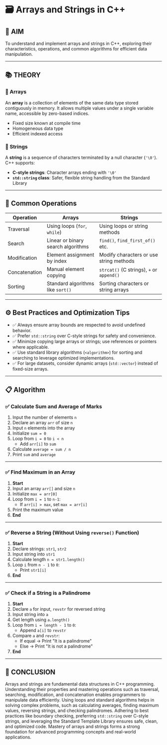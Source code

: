 # 🗃️ Arrays and Strings in C++

## 🎯 AIM  
To understand and implement arrays and strings in C++, exploring their characteristics, operations, and common algorithms for efficient data manipulation.

---

## 📚 THEORY

### 📌 Arrays
An **array** is a collection of elements of the same data type stored contiguously in memory. It allows multiple values under a single variable name, accessible by zero-based indices.

- Fixed size known at compile time  
- Homogeneous data type  
- Efficient indexed access  

### 📌 Strings
A **string** is a sequence of characters terminated by a null character (`'\0'`). C++ supports:

- **C-style strings**: Character arrays ending with `'\0'`  
- **`std::string` class**: Safer, flexible string handling from the Standard Library  

---

## 🔄 Common Operations

| Operation      | Arrays                              | Strings                               |
|----------------|--------------------------------------|----------------------------------------|
| Traversal      | Using loops (`for`, `while`)         | Using loops or string methods          |
| Search         | Linear or binary search algorithms   | `find()`, `find_first_of()` etc.       |
| Modification   | Element assignment by index          | Modify characters or use string methods|
| Concatenation  | Manual element copying               | `strcat()` (C strings), `+` or `append()` |
| Sorting        | Standard algorithms like `sort()`    | Sorting characters or string arrays    |

---

## ⚙️ Best Practices and Optimization Tips

- ✅ Always ensure array bounds are respected to avoid undefined behavior.  
- ✅ Prefer `std::string` over C-style strings for safety and convenience.  
- ✅ Minimize copying large arrays or strings; use references or pointers where applicable.  
- ✅ Use standard library algorithms (`<algorithm>`) for sorting and searching to leverage optimized implementations.  
- ✅ For large datasets, consider dynamic arrays (`std::vector`) instead of fixed-size arrays.  

---

## 📋 Algorithm

### ✅ Calculate Sum and Average of Marks

1. Input the number of elements `n`
2. Declare an array `arr` of size `n`
3. Input `n` elements into the array
4. Initialize `sum = 0`
5. Loop from `i = 0` to `i < n`
   - Add `arr[i]` to `sum`
6. Calculate `average = sum / n`
7. Print `sum` and `average`

---

### ✅ Find Maximum in an Array

1. **Start**  
2. Input an array `arr[]` and size `n`  
3. Initialize `max = arr[0]`  
4. Loop from `i = 1` to `n-1`:  
   - If `arr[i] > max`, set `max = arr[i]`  
5. Print the maximum value  
6. **End**

---

### ✅ Reverse a String (Without Using `reverse()` Function)

1. **Start**  
2. Declare strings: `str1`, `str2`  
3. Input string into `str1`  
4. Calculate length `n = str1.length()`  
5. Loop `i` from `n - 1` to `0`:  
   - Print `str1[i]`  
6. **End**

---

### ✅ Check if a String is a Palindrome

1. **Start**  
2. Declare `a` for input, `revstr` for reversed string  
3. Input string into `a`  
4. Get length using `a.length()`  
5. Loop from `i = length - 1` to `0`:  
   - Append `a[i]` to `revstr`  
6. Compare `a` and `revstr`:  
   - If equal → Print "It is a palindrome"  
   - Else → Print "It is not a palindrome"  
7. **End**

---

## 🧠 CONCLUSION

Arrays and strings are fundamental data structures in C++ programming. Understanding their properties and mastering operations such as traversal, searching, modification, and concatenation enables programmers to manipulate data efficiently. Using loops and standard algorithms helps in solving complex problems, such as calculating averages, finding maximum values, reversing strings, and checking palindromes. Adhering to best practices like boundary checking, preferring `std::string` over C-style strings, and leveraging the Standard Template Library ensures safe, clean, and optimized code. Mastery of arrays and strings forms a strong foundation for advanced programming concepts and real-world applications.
